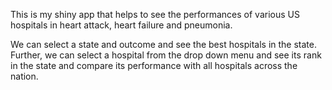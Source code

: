 This is my shiny app that helps to see the performances of various US hospitals in heart attack, heart failure and pneumonia.

We can select a state and outcome and see the best hospitals in the state. Further, we can select a hospital from the drop down menu and see its rank in the state and compare its performance with all hospitals across the nation.